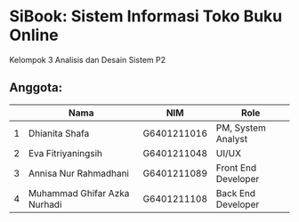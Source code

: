 # SiBook: Sistem Informasi Toko Buku Online 

Kelompok 3 Analisis dan Desain Sistem P2

## Anggota:
|  | Nama  | NIM | Role |
| - | ------------- | ------------- | -
| 1 | Dhianita Shafa  | G6401211016 | PM, System Analyst |
| 2 | Eva Fitriyaningsih  | G6401211048  | UI/UX |
| 3 | Annisa Nur Rahmadhani  | G6401211089 |  Front End Developer|
| 4 | Muhammad Ghifar Azka Nurhadi | G6401211108 | Back End Developer |
